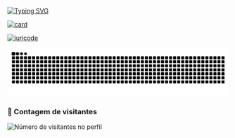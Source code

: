 [![Typing SVG](https://readme-typing-svg.demolab.com?font=Pixelify+Sans&pause=1000&color=2D9CCC&width=435&lines=Oi%2C+eu+sou+o+hugo!+%E2%98%9D%EF%B8%8F%F0%9F%A4%93)](https://git.io/typing-svg)

[![card](https://github-readme-stats.vercel.app/api?username=MusgoNato&theme=dark)](https://github.com/anuraghazra/github-readme-stats)

[![iuricode](https://github-readme-stats.vercel.app/api/top-langs/?username=MusgoNato&hide=html&layout=compact&theme=dark)](https://github.com/anuraghazra/github-readme-stats)

<!--Gif da cobra-->
<picture>
  <source media="(prefers-color-scheme: dark)" srcset="https://raw.githubusercontent.com/Jean-Martins22/Jean-Martins22/output/github-contribution-grid-snake-dark.svg">
  <source media="(prefers-color-scheme: light)" srcset="https://raw.githubusercontent.com/Jean-Martins22/Jean-Martins22/output/github-contribution-grid-snake.svg">
  <img alt="github contribution grid snake animation" src="https://raw.githubusercontent.com/Jean-Martins22/Jean-Martins22/output/github-contribution-grid-snake.svg">
</picture>

<div>
  <h3><b>📍 Contagem de visitantes</b></h3>
</div>
<p>
  <img
    src="https://profile-counter.glitch.me/MusgoNato/count.svg"
    alt="Número de visitantes no perfil"
  />
</p>